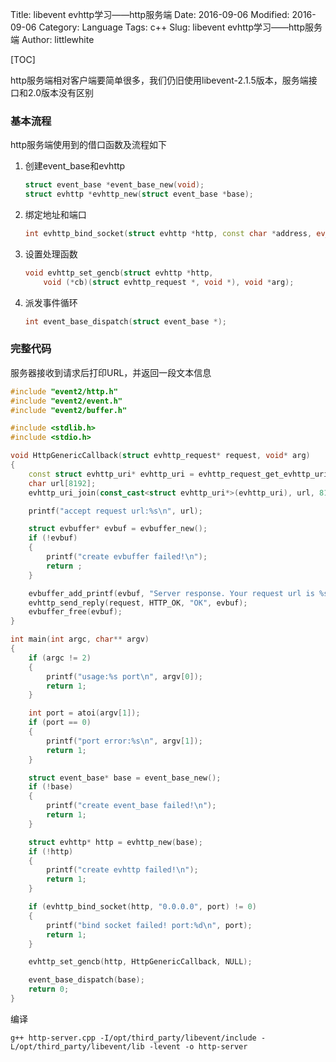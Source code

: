 Title: libevent evhttp学习——http服务端
Date: 2016-09-06
Modified: 2016-09-06
Category: Language
Tags: c++
Slug: libevent evhttp学习——http服务端
Author: littlewhite

[TOC]

http服务端相对客户端要简单很多，我们仍旧使用libevent-2.1.5版本，服务端接口和2.0版本没有区别

### 基本流程
http服务端使用到的借口函数及流程如下

1. 创建event_base和evhttp
    
    ```cpp
    struct event_base *event_base_new(void);
    struct evhttp *evhttp_new(struct event_base *base);
    ```
    
2. 绑定地址和端口

    ```cpp
    int evhttp_bind_socket(struct evhttp *http, const char *address, ev_uint16_t port);
    ```
    
3. 设置处理函数

    ```cpp
    void evhttp_set_gencb(struct evhttp *http,
        void (*cb)(struct evhttp_request *, void *), void *arg);
    ```

4. 派发事件循环

    ```cpp
    int event_base_dispatch(struct event_base *);
    ```
    
### 完整代码
服务器接收到请求后打印URL，并返回一段文本信息

```cpp
#include "event2/http.h"
#include "event2/event.h"
#include "event2/buffer.h"

#include <stdlib.h>
#include <stdio.h>

void HttpGenericCallback(struct evhttp_request* request, void* arg)
{
    const struct evhttp_uri* evhttp_uri = evhttp_request_get_evhttp_uri(request);
    char url[8192];
    evhttp_uri_join(const_cast<struct evhttp_uri*>(evhttp_uri), url, 8192);

    printf("accept request url:%s\n", url);

    struct evbuffer* evbuf = evbuffer_new();
    if (!evbuf)
    {
        printf("create evbuffer failed!\n");
        return ;
    }

    evbuffer_add_printf(evbuf, "Server response. Your request url is %s", url);
    evhttp_send_reply(request, HTTP_OK, "OK", evbuf);
    evbuffer_free(evbuf);
}

int main(int argc, char** argv)
{
    if (argc != 2)
    {
        printf("usage:%s port\n", argv[0]);
        return 1;
    }

    int port = atoi(argv[1]);
    if (port == 0)
    {
        printf("port error:%s\n", argv[1]);
        return 1;
    }

    struct event_base* base = event_base_new();
    if (!base)
    {
        printf("create event_base failed!\n");
        return 1;
    }

    struct evhttp* http = evhttp_new(base);
    if (!http)
    {
        printf("create evhttp failed!\n");
        return 1;
    }

    if (evhttp_bind_socket(http, "0.0.0.0", port) != 0)
    {
        printf("bind socket failed! port:%d\n", port);
        return 1;
    }

    evhttp_set_gencb(http, HttpGenericCallback, NULL);

    event_base_dispatch(base);
    return 0;
}

```

编译

    g++ http-server.cpp -I/opt/third_party/libevent/include -L/opt/third_party/libevent/lib -levent -o http-server
